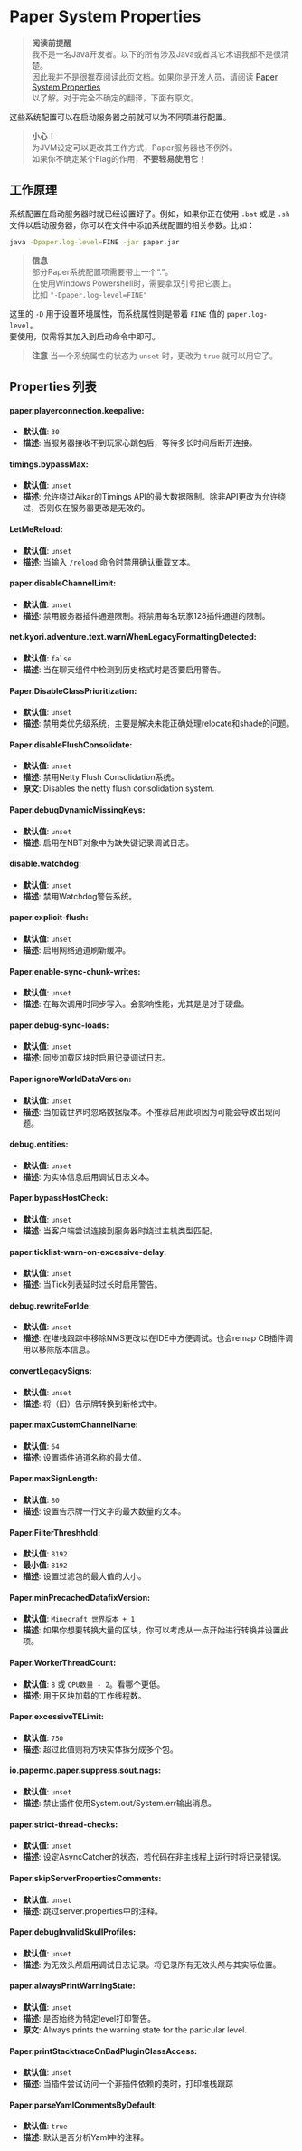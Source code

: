 # Paper System Properties

> **阅读前提醒**  
> 我不是一名Java开发者。以下的所有涉及Java或者其它术语我都不是很清楚。  
> 因此我并不是很推荐阅读此页文档。如果你是开发人员，请阅读 [Paper System Properties](https://docs.papermc.io/paper/reference/system-properties)  
> 以了解。对于完全不确定的翻译，下面有原文。

这些系统配置可以在启动服务器之前就可以为不同项进行配置。

> **小心！**  
> 为JVM设定可以更改其工作方式，Paper服务器也不例外。    
> 如果你不确定某个Flag的作用，**不要轻易使用它**！  

## 工作原理

系统配置在启动服务器时就已经设置好了。例如，如果你正在使用 `.bat` 或是 `.sh` 文件以启动服务器，你可以在文件中添加系统配置的相关参数。比如：

```bash
java -Dpaper.log-level=FINE -jar paper.jar
```
> **信息**  
> 部分Paper系统配置项需要带上一个“.”。  
> 在使用Windows Powershell时，需要拿双引号把它裹上。  
> 比如 `"-Dpaper.log-level=FINE"`

这里的 `-D` 用于设置环境属性，而系统属性则是带着 `FINE` 值的 `paper.log-level`。  
要使用，仅需将其加入到启动命令中即可。

> **注意**
> 当一个系统属性的状态为 `unset` 时，更改为 `true` 就可以用它了。


## Properties 列表

#### paper.playerconnection.keepalive:

- **默认值**: `30`
- **描述**: 当服务器接收不到玩家心跳包后，等待多长时间后断开连接。

#### timings.bypassMax:

- **默认值**: `unset`
- **描述**: 允许绕过Aikar的Timings API的最大数据限制。除非API更改为允许绕过，否则仅在服务器更改是无效的。

#### LetMeReload:

- **默认值**: `unset`
- **描述**: 当输入 `/reload` 命令时禁用确认重载文本。

#### paper.disableChannelLimit:

- **默认值**: `unset`
- **描述**: 禁用服务器插件通道限制。将禁用每名玩家128插件通道的限制。

#### net.kyori.adventure.text.warnWhenLegacyFormattingDetected:

- **默认值**: `false`
- **描述**: 当在聊天组件中检测到历史格式时是否要启用警告。

#### Paper.DisableClassPrioritization:

- **默认值**: `unset`
- **描述**: 禁用类优先级系统，主要是解决未能正确处理relocate和shade的问题。

#### Paper.disableFlushConsolidate:

- **默认值**: `unset`
- **描述**: 禁用Netty Flush Consolidation系统。
- **原文**: Disables the netty flush consolidation system.

#### Paper.debugDynamicMissingKeys:

- **默认值**: `unset`
- **描述**: 启用在NBT对象中为缺失键记录调试日志。

#### disable.watchdog:

- **默认值**: `unset`
- **描述**: 禁用Watchdog警告系统。

#### paper.explicit-flush:

- **默认值**: `unset`
- **描述**: 启用网络通道刷新缓冲。

#### Paper.enable-sync-chunk-writes:

- **默认值**: `unset`
- **描述**: 在每次调用时同步写入。会影响性能，尤其是是对于硬盘。

#### paper.debug-sync-loads:

- **默认值**: `unset`
- **描述**: 同步加载区块时启用记录调试日志。

#### Paper.ignoreWorldDataVersion:

- **默认值**: `unset`
- **描述**: 当加载世界时忽略数据版本。不推荐启用此项因为可能会导致出现问题。

#### debug.entities:

- **默认值**: `unset`
- **描述**: 为实体信息启用调试日志文本。

#### Paper.bypassHostCheck:

- **默认值**: `unset`
- **描述**: 当客户端尝试连接到服务器时绕过主机类型匹配。

#### paper.ticklist-warn-on-excessive-delay:

- **默认值**: `unset`
- **描述**: 当Tick列表延时过长时启用警告。

#### debug.rewriteForIde:

- **默认值**: `unset`
- **描述**: 在堆栈跟踪中移除NMS更改以在IDE中方便调试。也会remap CB插件调用以移除版本信息。

#### convertLegacySigns:

- **默认值**: `unset`
- **描述**: 将（旧）告示牌转换到新格式中。

#### paper.maxCustomChannelName:

- **默认值**: `64`
- **描述**: 设置插件通道名称的最大值。

#### Paper.maxSignLength:

- **默认值**: `80`
- **描述**: 设置告示牌一行文字的最大数量的文本。

#### Paper.FilterThreshhold:

- **默认值**: `8192`
- **最小值**: `8192`
- **描述**: 设置过滤包的最大值的大小。

#### Paper.minPrecachedDatafixVersion:

- **默认值**: `Minecraft 世界版本 + 1`
- **描述**: 如果你想要转换大量的区块，你可以考虑从一点开始进行转换并设置此项。

#### Paper.WorkerThreadCount:

- **默认值**: `8` 或 `CPU数量 - 2`。看哪个更低。
- **描述**: 用于区块加载的工作线程数。

#### Paper.excessiveTELimit:

- **默认值**: `750`
- **描述**: 超过此值则将方块实体拆分成多个包。

#### io.papermc.paper.suppress.sout.nags:

- **默认值**: `unset`
- **描述**: 禁止插件使用System.out/System.err输出消息。

#### paper.strict-thread-checks:

- **默认值**: `unset`
- **描述**: 设定AsyncCatcher的状态，若代码在非主线程上运行时将记录错误。

#### Paper.skipServerPropertiesComments:

- **默认值**: `unset`
- **描述**: 跳过server.properties中的注释。

#### Paper.debugInvalidSkullProfiles:

- **默认值**: `unset`
- **描述**: 为无效头颅启用调试日志记录。将记录所有无效头颅与其实际位置。

#### paper.alwaysPrintWarningState:

- **默认值**: `unset`
- **描述**: 是否始终为特定level打印警告。
- **原文**: Always prints the warning state for the particular level.

#### Paper.printStacktraceOnBadPluginClassAccess:

- **默认值**: `unset`
- **描述**: 当插件尝试访问一个非插件依赖的类时，打印堆栈跟踪

#### Paper.parseYamlCommentsByDefault:

- **默认值**: `true`
- **描述**: 默认是否分析Yaml中的注释。
